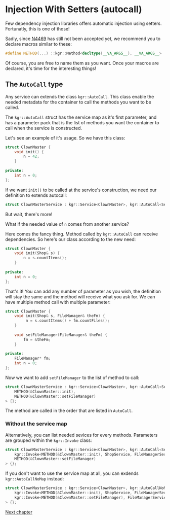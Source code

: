 Injection With Setters (autocall)
=================================

Few dependency injection libraries offers automatic injection using setters. Fortunatly, this is one of those!

Sadly, since [N4469](http://www.open-std.org/jtc1/sc22/wg21/docs/papers/2015/n4469.html) has still not been accepted yet, we recommend you to declare macros similar to these:

```c++
#define METHOD(...) ::kgr::Method<decltype(__VA_ARGS__), __VA_ARGS__>
```

Of course, you are free to name them as you want.
Once your macros are declared, it's time for the interesting things!

## The `AutoCall` type

Any service can extends the class `kgr::AutoCall`. This class enable the needed metadata for the container to call the methods you want to be called.

The `kgr::AutoCall` struct has the service map as it's first parameter, and has a parameter pack that is the list of methods you want the container to call when the service is constructed.

Let's see an example of it's usage. So we have this class:

```c++
struct ClownMaster {
    void init() {
        n = 42;
    }
    
private:
    int n = 0;
};
```
    
If we want `init()` to be called at the service's construction, we need our definition to extends autocall:

```c++
struct ClownMasterService : kgr::Service<ClownMaster>, kgr::AutoCall<ServiceMap, METHOD(&ClownMaster::init)> {};
```
    
But wait, there's more!

What if the needed value of `n` comes from another service?

Here comes the fancy thing. Method called by `kgr::AutoCall` can receive dependencies. So here's our class according to the new need:

```c++
struct ClownMaster {
    void init(Shop& s) {
        n = s.countItems();
    }
    
private:
    int n = 0;
};
```

That's it! You can add any number of parameter as you wish, the definition will stay the same and the method will receive what you ask for.
We can have multiple method call with multiple parameter:

```c++
struct ClownMaster {
    void init(Shop& s, FileManager& theFm) {
         n = s.countItems() + fm.countFiles();
    }
    
    void setFileManager(FileManager& theFm) {
        fm = &theFm;
    }
    
private:
    FileManager* fm;
    int n = 0;
};
```
    
Now we want to add `setFileManager` to the list of method to call:

```c++
struct ClownMasterService : kgr::Service<ClownMaster>, kgr::AutoCall<ServiceMap,
    METHOD(&ClownMaster::init),
    METHOD(&ClownMaster::setFileManager)
> {};
```
        
The method are called in the order that are listed in `AutoCall`.

### Without the service map

Alternatively, you can list needed sevices for every methods. Parameters are grouped within the `kgr::Invoke` class:

```c++
struct ClownMasterService : kgr::Service<ClownMaster>, kgr::AutoCall<ServiceMap,
    kgr::Invoke<METHOD(&ClownMaster::init), ShopService, FileManagerService>,
    METHOD(&ClownMaster::setFileManager)
> {};
```

If you don't want to use the service map at all, you can exdends `kgr::AutoCallNoMap` instead:

```c++
struct ClownMasterService : kgr::Service<ClownMaster>, kgr::AutoCallNoMap<
    kgr::Invoke<METHOD(&ClownMaster::init), ShopService, FileManagerService>,
    kgr::Invoke<METHOD(&ClownMaster::setFileManager), FileManagerService>
> {};
```

[Next chapter](section7_definitions.md)
